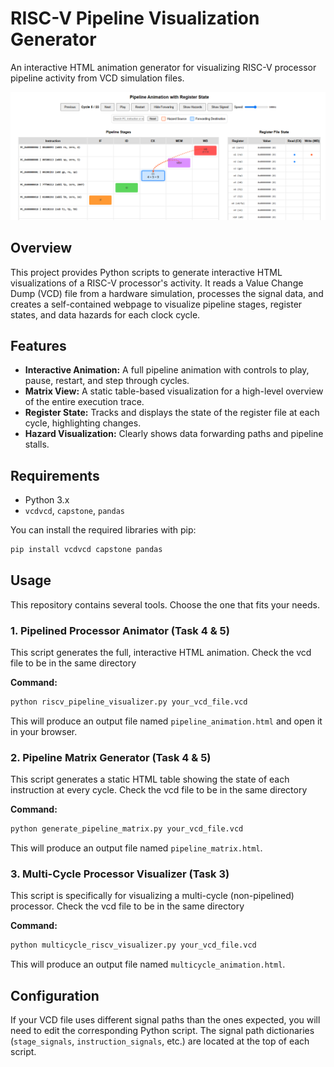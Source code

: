 # RISC-V Pipeline Visualization Generator

An interactive HTML animation generator for visualizing RISC-V processor pipeline activity from VCD simulation files.

![Screenshot of the pipeline animation](images/Pipiline_Visualization.png)

## Overview

This project provides Python scripts to generate interactive HTML visualizations of a RISC-V processor's activity. It reads a Value Change Dump (VCD) file from a hardware simulation, processes the signal data, and creates a self-contained webpage to visualize pipeline stages, register states, and data hazards for each clock cycle.

## Features

* **Interactive Animation:** A full pipeline animation with controls to play, pause, restart, and step through cycles.
* **Matrix View:** A static table-based visualization for a high-level overview of the entire execution trace.
* **Register State:** Tracks and displays the state of the register file at each cycle, highlighting changes.
* **Hazard Visualization:** Clearly shows data forwarding paths and pipeline stalls.

## Requirements

-   Python 3.x
-   `vcdvcd`, `capstone`, `pandas`

You can install the required libraries with pip:
```sh
pip install vcdvcd capstone pandas
```

## Usage

This repository contains several tools. Choose the one that fits your needs.

### 1. Pipelined Processor Animator (Task 4 & 5)

This script generates the full, interactive HTML animation. Check the vcd file to be in the same directory 

**Command:**
```sh
python riscv_pipeline_visualizer.py your_vcd_file.vcd
```
This will produce an output file named `pipeline_animation.html` and open it in your browser.

### 2. Pipeline Matrix Generator (Task 4 & 5)

This script generates a static HTML table showing the state of each instruction at every cycle. Check the vcd file to be in the same directory

**Command:**
```sh
python generate_pipeline_matrix.py your_vcd_file.vcd
```
This will produce an output file named `pipeline_matrix.html`.

###  3. Multi-Cycle Processor Visualizer (Task 3)

This script is specifically for visualizing a multi-cycle (non-pipelined) processor. Check the vcd file to be in the same directory

**Command:**
```sh
python multicycle_riscv_visualizer.py your_vcd_file.vcd
```
This will produce an output file named `multicycle_animation.html`.

##  Configuration

If your VCD file uses different signal paths than the ones expected, you will need to edit the corresponding Python script. The signal path dictionaries (`stage_signals`, `instruction_signals`, etc.) are located at the top of each script.
